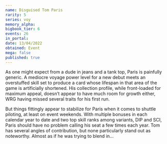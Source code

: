 ```yaml
---
name: Disguised Tom Paris
rarity: 5
series: voy
memory_alpha:
bigbook_tier: 6
events: 26
in_portal:
date: 13/04/2022
obtained: Event
mega: false
published: true
---
```


As one might expect from a dude in jeans and a tank top, Paris is painfully generic. A mediocre voyage power level for a new debut meets an overstuffed skill set to produce a card whose lifespan in that area of the game is artificially shortened. His collection profile, while front-loaded for maximum appeal, doesn’t appear to have much room for growth either, WRG having missed several traits for his first run.

But things fittingly appear to stabilize for Paris when it comes to shuttle piloting, at least on event weekends. With multiple bonuses in each calendar year to date and two top skill ranks among variants, DIP and SCI, Paris should have no problem calling his seat a few times each year. Tom has several angles of contribution, but none particularly stand out as noteworthy. Almost as if he was trying to blend in…
